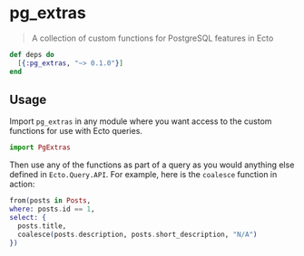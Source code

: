 # pg_extras

> A collection of custom functions for PostgreSQL features in Ecto

```elixir
def deps do
  [{:pg_extras, "~> 0.1.0"}]
end
```

## Usage

Import `pg_extras` in any module where you want access to the custom
functions for use with Ecto queries.

```elixir
import PgExtras
```

Then use any of the functions as part of a query as you would anything else
defined in `Ecto.Query.API`. For example, here is the `coalesce` function in
action:

```elixir
from(posts in Posts,
where: posts.id == 1,
select: {
  posts.title,
  coalesce(posts.description, posts.short_description, "N/A")
})
```
